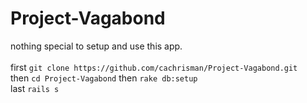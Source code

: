 # Project-Vagabond

nothing special to setup and use this app. <br> 
<br>
first `git clone https://github.com/cachrisman/Project-Vagabond.git` <br>
then `cd Project-Vagabond`
then `rake db:setup`<br>
last `rails s`<br>
